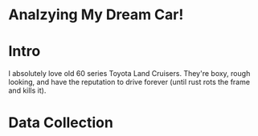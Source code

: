 # Analzying My Dream Car! 

# Intro
I absolutely love old 60 series Toyota Land Cruisers. They're boxy, rough looking, and have the reputation to drive forever (until rust rots the frame and kills it). 

# Data Collection
